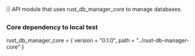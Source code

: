 🗄️ API module that uses rust_db_manager_core to manage databases.

### Core dependency to local test

rust_db_manager_core = { version = "0.1.0", path = "../rust-db-manager-core" }